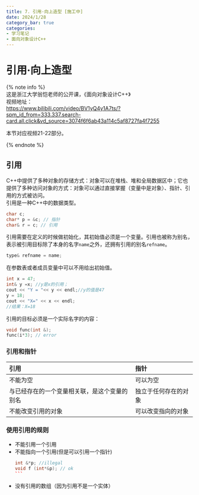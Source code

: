 ```yaml
---
title: 7. 引用·向上造型 [施工中]
date: 2024/1/28
category_bar: true
categories: 
- 学习笔记
- 面向对象设计C++
---
```


# 引用·向上造型
{% note info %}  
这是浙江大学翁恺老师的公开课，《面向对象设计C++》  
视频地址：  
https://www.bilibili.com/video/BV1yQ4y1A7ts/?spm_id_from=333.337.search-card.all.click&vd_source=3074f6f6ab43a114c5af8727fa4f7255

本节对应视频21-22部分。  

{% endnote %}

## 引用
C++中提供了多种对象的存储方式：对象可以在堆栈、堆和全局数据区中；它也提供了多种访问对象的方式：对象可以通过直接掌握（变量中是对象）、指针、引用的方式被访问。  
引用是一种C++中的数据类型。  
```cpp
char c;
char* p = &c; // 指针
char& r = c; // 引用
```
引用需要在定义的时候做初始化，其初始值必须是一个变量。引用也被称为别名，表示被引用目标除了本身的名字`name`之外，还拥有引用的别名`refname`。  
```cpp
type& refname = name;
```
在参数表或者成员变量中可以不用给出初始值。  

```cpp
int x = 47;
int& y =x; //y是x的引用；
cout << "Y = "<< y << endl;//y的值是47
y = 18;
cout << "X=" << x << endl;
//结果：X=18
```
引用的目标必须是一个实际名字的内容：  
```cpp
void func(int &);
func(i*3); // error
```

### 引用和指针

| 引用 | 指针 |
|:-|:-|
|不能为空|可以为空|
|与已经存在的一个变量相关联，是这个变量的别名|独立于任何存在的对象|
|不能改变引用的对象|可以改变指向的对象|

### 使用引用的规则
- 不能引用一个引用
- 不能指向一个引用(但是可以引用一个指针)  
  ````cpp
  int &*p; //illegal
  void f (int*&p); // ok
  ```
- 没有引用的数组（因为引用不是一个实体）
